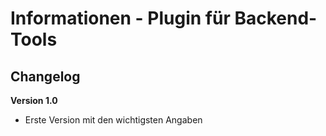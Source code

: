 # Informationen - Plugin für Backend-Tools

## Changelog

<b>Version 1.0</b>
- Erste Version mit den wichtigsten Angaben